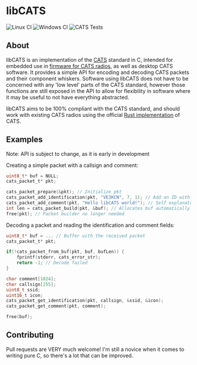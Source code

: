 # libCATS
![Linux CI](https://github.com/CamK06/libCATS/actions/workflows/linux-build.yml/badge.svg)
![Windows CI](https://github.com/CamK06/libCATS/actions/workflows/windows-build.yml/badge.svg)
![CATS Tests](https://github.com/CamK06/libCATS/actions/workflows/cats-tests.yml/badge.svg)

## About

libCATS is an implementation of the [CATS](https://cats.radio/) standard in C, intended for embedded use in [firmware for CATS radios](https://github.com/CamK06/CATS-Firmware), as well as desktop CATS software. It provides a simple API for encoding and decoding CATS packets and their component whiskers. Software using libCATS does not have to be concerned with any 'low level' parts of the CATS standard, however those functions are still exposed in the API to allow for flexibility in software where it may be useful to not have everything abstracted.

libCATS aims to be 100% compliant with the CATS standard, and should work with existing CATS radios using the official [Rust implementation](https://gitlab.scd31.com/cats/ham-cats) of CATS.

## Examples
Note: API is subject to change, as it is early in development

Creating a simple packet with a callsign and comment:
```c
uint8_t* buf = NULL;
cats_packet_t* pkt;

cats_packet_prepare(&pkt); // Initialize pkt
cats_packet_add_identification(pkt, "VE3KCN", 7, 1); // Add an ID with callsign VE3KCN-7 and a logo of 1
cats_packet_add_comment(pkt, "Hello libCATS world!"); // Self explanatory; Add a comment whisker
int len = cats_packet_build(pkt, &buf); // Allocates buf automatically
free(pkt); // Packet builder no longer needed
```

Decoding a packet and reading the identification and comment fields:
```c
uint8_t* buf = ... // Buffer with the received packet
cats_packet_t* pkt;

if(!cats_packet_from_buf(pkt, buf, bufLen)) {
    fprintf(stderr, cats_error_str);
    return -1; // Decode failed
}

char comment[1024];
char callsign[255];
uint8_t ssid;
uint16_t icon;
cats_packet_get_identification(pkt, callsign, &ssid, &icon);
cats_packet_get_comment(pkt, comment);

free(buf);
```

## Contributing
Pull requests are VERY much welcome! I'm still a novice when it comes to writing pure C, so there's a lot that can be improved.